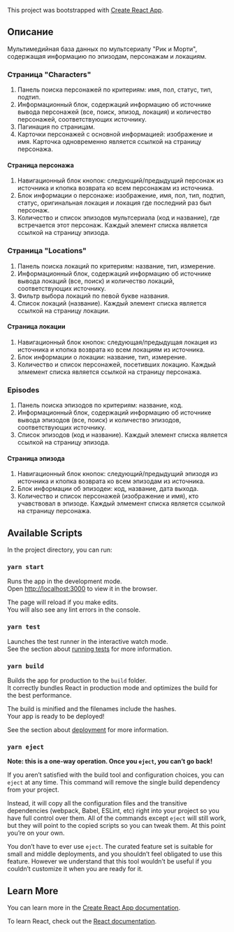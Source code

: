 This project was bootstrapped with [Create React App](https://github.com/facebook/create-react-app).

## Описание

Мультимедийная база данных по мультсериалу "Рик и Морти", содержащая информацию по эпизодам, персонажам и локациям.

### Страница "Characters"
1. Панель поиска персонажей по критериям: имя, пол, статус, тип, подтип.
2. Информационный блок, содержаций информацию об источнике вывода персонажей (все, поиск, эпизод, локация) и количество персонажей, соответствующих источнику.
3. Пагинация по страницам.
4. Карточки персонажей с основной информацией: изображение и имя. Карточка одновременно является ссылкой на страницу персонажа.

#### Страница персонажа
1. Навигационный блок кнопок: следующий/предыдущий персонаж из источника и кпопка возврата ко всем персонажам из источника.
2. Блок информации о персонаже: изображение, имя, пол, тип, подтип, статус, оригинальная локация и локация где последний раз был персонаж.
3. Количество и список эпизодов мультсериала (код и название), где встречается этот персонаж. Каждый элемент списка является ссылкой на страницу эпизода.

### Страница "Locations"
1. Панель поиска локаций по критериям: название, тип, измерение.
2. Информационный блок, содержаций информацию об источнике вывода локаций (все, поиск) и количество локаций, соответствующих источнику.
3. Фильтр выбора локаций по певой букве названия.
4. Список локаций (название). Каждый элемент списка является ссылкой на страницу локации.

#### Страница локации
1. Навигационный блок кнопок: следующая/предыдущая локация из источника и кпопка возврата ко всем локациям из источника.
2. Блок информации о локации: название, тип, измерение.
3. Количество и список персонажей, посетивших локацию. Каждый элмемент списка является ссылкой на страницу персонажа.

### Episodes
1. Панель поиска эпизодов по критериям: название, код.
2. Информационный блок, содержаций информацию об источнике вывода эпизодов (все, поиск) и количество эпизодов, соответствующих источнику.
3. Список эпизодов (код и название). Каждый элемент списка является ссылкой на страницу эпизода.

#### Страница эпизода
1. Навигационный блок кнопок: следующий/предыдущий эпизодя из источника и кпопка возврата ко всем эпизодам из источника.
2. Блок информации об эпизодеи: код, название, дата выхода.
3. Количество и список персонажей (изображение и имя), кто учавствовал в эпизоде. Каждый элмемент списка является ссылкой на страницу персонажа.

## Available Scripts

In the project directory, you can run:

### `yarn start`

Runs the app in the development mode.<br />
Open [http://localhost:3000](http://localhost:3000) to view it in the browser.

The page will reload if you make edits.<br />
You will also see any lint errors in the console.

### `yarn test`

Launches the test runner in the interactive watch mode.<br />
See the section about [running tests](https://facebook.github.io/create-react-app/docs/running-tests) for more information.

### `yarn build`

Builds the app for production to the `build` folder.<br />
It correctly bundles React in production mode and optimizes the build for the best performance.

The build is minified and the filenames include the hashes.<br />
Your app is ready to be deployed!

See the section about [deployment](https://facebook.github.io/create-react-app/docs/deployment) for more information.

### `yarn eject`

**Note: this is a one-way operation. Once you `eject`, you can’t go back!**

If you aren’t satisfied with the build tool and configuration choices, you can `eject` at any time. This command will remove the single build dependency from your project.

Instead, it will copy all the configuration files and the transitive dependencies (webpack, Babel, ESLint, etc) right into your project so you have full control over them. All of the commands except `eject` will still work, but they will point to the copied scripts so you can tweak them. At this point you’re on your own.

You don’t have to ever use `eject`. The curated feature set is suitable for small and middle deployments, and you shouldn’t feel obligated to use this feature. However we understand that this tool wouldn’t be useful if you couldn’t customize it when you are ready for it.

## Learn More

You can learn more in the [Create React App documentation](https://facebook.github.io/create-react-app/docs/getting-started).

To learn React, check out the [React documentation](https://reactjs.org/).
